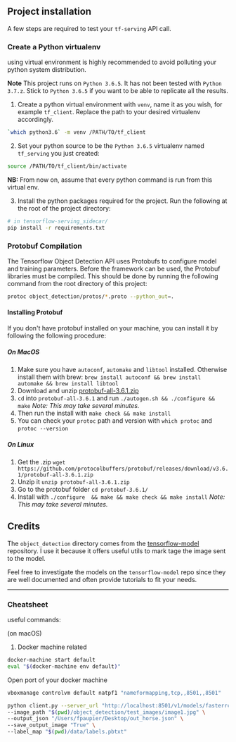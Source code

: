 ## Project installation

A few steps are required to test your `tf-serving` API call.

### Create a Python virtualenv

using virtual environment is highly recommended to avoid polluting your python system distribution.

**Note** This project runs on `Python 3.6.5`. It has not been tested with `Python 3.7.z`.
Stick to `Python 3.6.5` if you want to be able to replicate all the results.

1. Create a python virtual environment with `venv`, name it as you wish, for example `tf_client`. 
Replace the path to your desired virtualenv accordingly.
```bash
`which python3.6` -m venv /PATH/TO/tf_client
```

2. Set your python source to be the `Python 3.6.5` virtualenv named `tf_serving` you just created:
```bash
source /PATH/TO/tf_client/bin/activate
```
**NB:** From now on, assume that every python command is run from this virtual env. 

3. Install the python packages required for the project. Run the following at the root of the project directory:
```bash
# in tensorflow-serving_sidecar/
pip install -r requirements.txt
``` 

### Protobuf Compilation
The Tensorflow Object Detection API uses Protobufs to configure model and training parameters. 
Before the framework can be used, the Protobuf libraries must be compiled. 
This should be done by running the following command from the root directory of this project:
```bash
protoc object_detection/protos/*.proto --python_out=.
```

#### Installing Protobuf
If you don't have protobuf installed on your machine, you can install it by following the following
procedure:

##### On MacOS
 1. Make sure you have `autoconf`, `automake` and `libtool` installed. Otherwise install them with brew:
 `brew install autoconf && brew install automake && brew install libtool`
 2. Download and unzip [protobuf-all-3.6.1.zip](https://github.com/protocolbuffers/protobuf/releases/download/v3.6.1/protobuf-all-3.6.1.zip)
 3. `cd` into `protobuf-all-3.6.1` and run `./autogen.sh && ./configure && make` _Note: This may take several minutes._
 4. Then run the install with `make check && make install`
 5. You can check your `protoc` path and version with `which protoc` and `protoc --version`

##### On Linux

 1. Get the .zip `wget https://github.com/protocolbuffers/protobuf/releases/download/v3.6.1/protobuf-all-3.6.1.zip`
 2. Unzip it `unzip protobuf-all-3.6.1.zip`
 3. Go to the protobuf folder `cd protobuf-3.6.1/`
 4. Install with `./configure  && make && make check && make install` _Note: This may take several minutes._
   
## Credits

The `object_detection` directory comes from the
[tensorflow-model](https://github.com/tensorflow/models) repository. 
I use it because it offers useful utils to mark tage the image sent to the model.

Feel free to investigate the models on the `tensorflow-model` repo since they are well documented and often provide tutorials to fit your needs.


----
 ### Cheatsheet
useful commands:

(on macOS)

1. Docker machine related
```bash
docker-machine start default
eval "$(docker-machine env default)"
```

Open port of your docker machine
```bash
vboxmanage controlvm default natpf1 "nameformapping,tcp,,8501,,8501"
```

```bash
python client.py --server_url "http://localhost:8501/v1/models/fasterrcnn:predict" \
--image_path "$(pwd)/object_detection/test_images/image1.jpg" \
--output_json "/Users/fpaupier/Desktop/out_horse.json" \
--save_output_image "True" \
--label_map "$(pwd)/data/labels.pbtxt"
```
